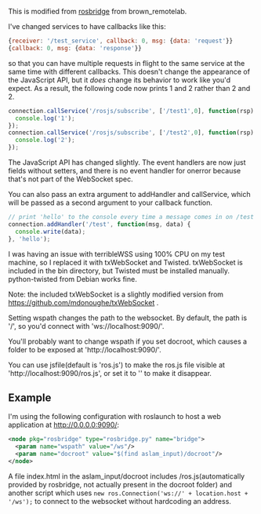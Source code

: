 This is modified from [rosbridge](http://www.ros.org/wiki/rosbridge) from
brown_remotelab.

I've changed services to have callbacks like this:

```javascript
{receiver: '/test_service', callback: 0, msg: {data: 'request'}}
{callback: 0, msg: {data: 'response'}}
```

so that you can have multiple requests in flight to the same service at the
same time with different callbacks. This doesn't change the appearance of the
JavaScript API, but it *does* change its behavior to work like you'd expect.
As a result, the following code now prints 1 and 2 rather than 2 and 2.

```javascript
connection.callService('/rosjs/subscribe', ['/test1',0], function(rsp) {
  console.log('1');
});
connection.callService('/rosjs/subscribe', ['/test2',0], function(rsp) {
  console.log('2');
});
```

The JavaScript API has changed slightly. The event handlers are now just
fields without setters, and there is no event handler for onerror because
that's not part of the WebSocket spec.

You can also pass an extra argument to addHandler and callService, which will
be passed as a second argument to your callback function.

```javascript
// print 'hello' to the console every time a message comes in on /test
connection.addHandler('/test', function(msg, data) {
  console.write(data);
}, 'hello');
```

I was having an issue with terribleWSS using 100% CPU on my test machine, so I
replaced it with txWebSocket and Twisted. txWebSocket is included in the bin
directory, but Twisted must be installed manually. python-twisted from Debian
works fine.

Note: the included txWebSocket is a slightly modified version from
https://github.com/mdonoughe/txWebSocket .

Setting wspath changes the path to the websocket. By default, the path is '/',
so you'd connect with 'ws://localhost:9090/'.

You'll probably want to change wspath if you set docroot, which causes a
folder to be exposed at 'http://localhost:9090/'.

You can use jsfile(default is 'ros.js') to make the ros.js file visible at
'http://localhost:9090/ros.js', or set it to '' to make it disappear.

## Example

I'm using the following configuration with roslaunch to host a web application
at http://0.0.0.0:9090/:

```xml
<node pkg="rosbridge" type="rosbridge.py" name="bridge">
  <param name="wspath" value="/ws"/>
  <param name="docroot" value="$(find aslam_input)/docroot"/>
</node>
```

A file index.html in the aslam_input/docroot includes /ros.js(automatically
provided by rosbridge, not actually present in the docroot folder) and another
script which uses `new ros.Connection('ws://' + location.host + '/ws');` to
connect to the websocket without hardcoding an address.
